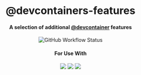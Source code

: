 <h1 align="center">
@devcontainers-features
</h1>

<h4 align="center">
A selection of additional <a href="https://github.com/devcontainers">@devcontainer</a> features
</h4>
<p align="center">
<img alt="GitHub Workflow Status" src="https://img.shields.io/github/actions/workflow/status/adam-paterson/devcontainer-features/test.yml?style=for-the-badge">
</p>

<h4 align="center">
For Use With
</h4>
<p align="center">
<img src="https://img.shields.io/static/v1?style=for-the-badge&message=VS+Code&color=007ACC&logo=Visual+Studio+Code&logoColor=FFFFFF&label=">
<img src="https://img.shields.io/static/v1?style=for-the-badge&message=Codespaces&color=181717&logo=GitHub&logoColor=FFFFFF&label=">
<img src="https://img.shields.io/static/v1?style=for-the-badge&message=Devcontainers&color=2496ED&logo=Docker&logoColor=FFFFFF&label=">
</p>

